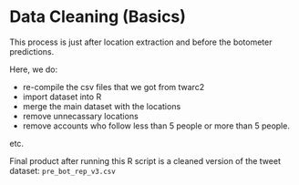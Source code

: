 # Data Cleaning (Basics)

This process is just after location extraction and before the botometer predictions.

Here, we do: 
- re-compile the csv files that we got from twarc2
- import dataset into R
- merge the main dataset with the locations
- remove unnecassary locations
- remove accounts who follow less than 5 people or more than 5 people.

etc.

Final product after running this R script is a cleaned version of the tweet dataset: `pre_bot_rep_v3.csv`
